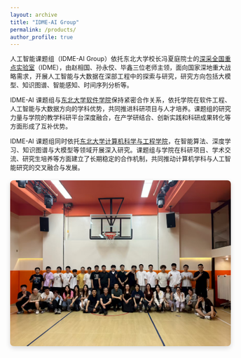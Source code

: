 ```yaml
---
layout: archive
title: "IDME-AI Group"
permalink: /products/
author_profile: true
---
```


<p style="text-align: justify; text-justify: inter-word;">
人工智能课题组（IDME-AI Group）依托东北大学校长冯夏庭院士的<a href="http://idme.neu.edu.cn/" target="_blank">深采全国重点实验室</a>（IDME），由赵相国、孙永佼、毕鑫三位老师主领，面向国家深地重大战略需求，开展人工智能与大数据在深部工程中的探索与研究，研究方向包括大模型、知识图谱、智能感知、时间序列分析等。
</p>

<p style="text-align: justify; text-justify: inter-word;">
IDME-AI 课题组与<a href="http://sc.neu.edu.cn/" target="_blank">东北大学软件学院</a>保持紧密合作关系，依托学院在软件工程、人工智能与大数据方向的学科优势，共同推进科研项目与人才培养。课题组的研究力量与学院的教学科研平台深度融合，在产学研结合、创新实践和科研成果转化等方面形成了互补优势。
</p>

<p style="text-align: justify; text-justify: inter-word;">
IDME-AI 课题组同时依托<a href="http://www.cse.neu.edu.cn/" target="_blank">东北大学计算机科学与工程学院</a>，在智能算法、深度学习、知识图谱与大模型等领域开展深入研究。课题组与学院在科研项目、学术交流、研究生培养等方面建立了长期稳定的合作机制，共同推动计算机学科与人工智能研究的交叉融合与发展。
</p>

<div style="text-align: center; margin: 20px 0;">
  <img src="/images/group.jpg" alt="Research Structure" style="max-width:100%; height:auto; border-radius:8px; box-shadow: 0 4px 12px rgba(0,0,0,0.15);">
</div>
